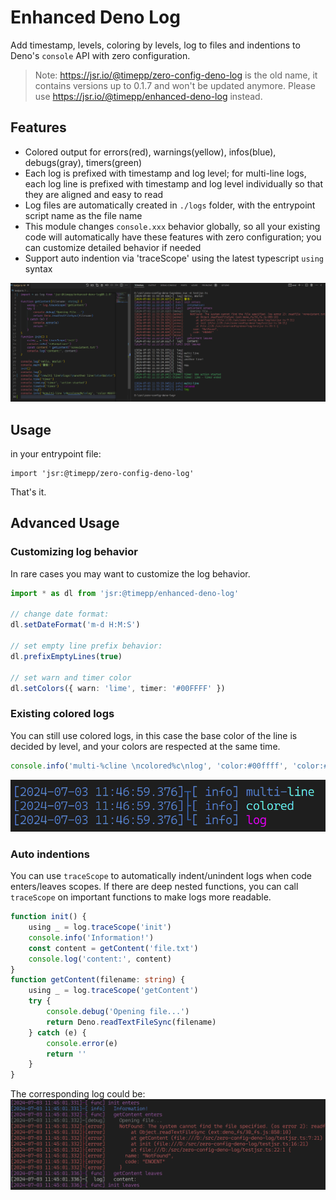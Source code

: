 # Enhanced Deno Log

Add timestamp, levels, coloring by levels, log to files and indentions to Deno's `console` API with zero configuration.

> Note: https://jsr.io/@timepp/zero-config-deno-log is the old name, it contains versions up to 0.1.7 and won't be updated anymore. Please use https://jsr.io/@timepp/enhanced-deno-log instead.

## Features

- Colored output for errors(red), warnings(yellow), infos(blue), debugs(gray), timers(green)
- Each log is prefixed with timestamp and log level; for multi-line logs, each log line is prefixed with timestamp and log level individually so that they are aligned and easy to read
- Log files are automatically created in `./logs` folder, with the entrypoint script name as the file name
- This module changes `console.xxx` behavior globally, so all your existing code will automatically have these features with zero configuration; you can customize detailed behavior if needed
- Support auto indention via 'traceScope' using the latest typescript `using` syntax

![screenshot](images/screenshot.png)

## Usage

in your entrypoint file:
```
import 'jsr:@timepp/zero-config-deno-log'
```

That's it.

## Advanced Usage

### Customizing log behavior

In rare cases you may want to customize the log behavior.

```ts
import * as dl from 'jsr:@timepp/enhanced-deno-log'

// change date format:
dl.setDateFormat('m-d H:M:S')

// set empty line prefix behavior:
dl.prefixEmptyLines(true)

// set warn and timer color
dl.setColors({ warn: 'lime', timer: '#00FFFF' })

```

### Existing colored logs

You can still use colored logs, in this case the base color of the line is decided by level, and your colors are respected at the same time.

```ts
console.info('multi-%cline \ncolored%c\nlog', 'color:#00ffff', 'color:#ff00ff')
```
![multi line colored log](images/multi-line-colored.png)

### Auto indentions

You can use `traceScope` to automatically indent/unindent logs when code enters/leaves scopes.
If there are deep nested functions, you can call `traceScope` on important functions to make logs more readable.

```ts
function init() {
    using _ = log.traceScope('init')
    console.info('Information!')
    const content = getContent('file.txt')
    console.log('content:', content)
}
function getContent(filename: string) {
    using _ = log.traceScope('getContent')
    try {
        console.debug('Opening file...')
        return Deno.readTextFileSync(filename)
    } catch (e) {
        console.error(e)
        return ''
    }
}
```

The corresponding log could be:
![indention example](images/indention.png)
